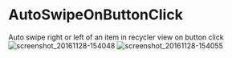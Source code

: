 # AutoSwipeOnButtonClick
Auto swipe right or left of an item in recycler view on button click
![screenshot_20161128-154048](https://cloud.githubusercontent.com/assets/19853363/20664793/c7f7771c-b582-11e6-898a-276e3147a515.png)
![screenshot_20161128-154055](https://cloud.githubusercontent.com/assets/19853363/20664829/eec1057a-b582-11e6-8131-904b281e01c5.png)

